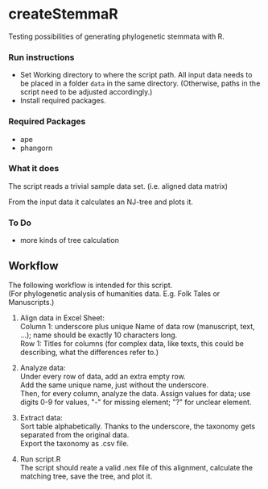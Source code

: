 # createStemmaR

Testing possibilities of generating phylogenetic stemmata with R.


### Run instructions

- Set Working directory to where the script path. All input data needs to be placed in a folder `data` in the same directory. (Otherwise, paths in the script need to be adjusted accordingly.)
- Install required packages.


### Required Packages

- ape
- phangorn


### What it does

The script reads a trivial sample data set. (i.e. aligned data matrix)

From the input data it calculates an NJ-tree and plots it.


### To Do

- more kinds of tree calculation


## Workflow

The following workflow is intended for this script.  
(For phylogenetic analysis of humanities data. E.g. Folk Tales or Manuscripts.)

1. Align data in Excel Sheet:  
Column 1: underscore plus unique Name of data row (manuscript, text, ...); name should be exactly 10 characters long.  
Row 1: Titles for columns (for complex data, like texts, this could be describing, what the differences refer to.)

2. Analyze data:  
Under every row of data, add an extra empty row.  
Add the same unique name, just without the underscore.  
Then, for every column, analyze the data. Assign values for data; use digits 0-9 for values, "-" for missing element; "?" for unclear element.

3. Extract data:  
Sort table alphabetically. Thanks to the underscore, the taxonomy gets separated from the original data.   
Export the taxonomy as .csv file.

4. Run script.R  
The script should reate a valid .nex file of this alignment, calculate the matching tree, save the tree, and plot it.


